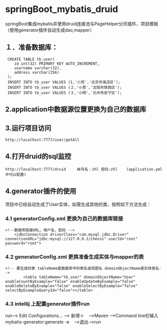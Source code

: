 # springBoot_mybatis_druid
springBoot集成mybatis并使用druid连接池与PageHelper分页插件，项目模板（使用generator插件自动生成dao,mapper）




## １．准备数据库：
```
 CREATE TABLE tb_user(
 	id int(32) PRIMARY KEY AUTO_INCREMENT,
	username varchar(32),
	address varchar(256)
 );
 INSERT INTO tb_user VALUES (1,'小亮','北京市海淀区');
 INSERT INTO tb_user VALUES (２,'小思','沈阳市铁西区');
 INSERT INTO tb_user VALUES (３,'小明','兰州市安宁区');
```
## 2.application中数据源位置更换为自己的数据库

## 3.运行项目访问　
	http://localhost:7777/user/getAll
## 4.打开druid的sql监控
	http://localhost:7777/druid　　　帐号名：zhl 密码:zhl    (application.yml中可以配置)
	
	
## 4.generator插件的使用
项目中已经自动生成了User实体，如需生成其他的类，按照如下方法生成：
### 4.1 generatorConfig.xml 更换为自己的数据库链接
```
<!--数据库链接URL，用户名、密码 -->
	<jdbcConnection driverClass="com.mysql.jdbc.Driver" connectionURL="jdbc:mysql://127.0.0.1/chensi" userId="root" password="root">
```
### 4.2 generatorConfig.xml 更换准备生成实体与mapper的表
```
<!-- 要生成的表 tableName是数据库中的表名或视图名 domainObjectName是实体类名-->
        <table tableName="tb_user" domainObjectName="User" enableCountByExample="false" enableUpdateByExample="false" enableDeleteByExample="false" enableSelectByExample="false" selectByExampleQueryId="false"></table>
```
### 4.3 intellij 上配置generator插件run
run--> Edit Configurations... --> 新增＋　-->Maven -->Command line栏输入　mybatis-generator:generate -e　-->退出-->run 
